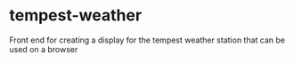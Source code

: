 # tempest-weather
Front end for creating a display for the tempest weather station that can be used on a browser
